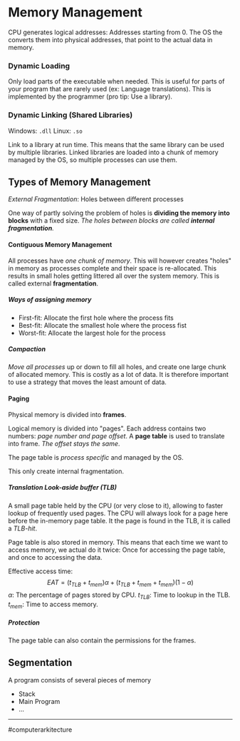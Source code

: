 # Memory Management

CPU generates logical addresses: Addresses starting from $0$. The OS the converts them into physical addresses, that point to the actual data in memory.

### Dynamic Loading
Only load parts of the executable when needed. This is useful for parts of your program that are rarely used (ex: Language translations). This is implemented by the programmer (pro tip: Use a library).

### Dynamic Linking (Shared Libraries)
Windows: `.dll`
Linux: `.so`

Link to a library at run time. This means that the same library can be used by multiple libraries. Linked libraries are loaded into a chunk of memory managed by the OS, so multiple processes can use them.

## Types of Memory Management
*External Fragmentation*: Holes between different processes

One way of partly solving the problem of holes is **dividing the memory into blocks** with a fixed size. *The holes between blocks are called **internal fragmentation**.*

#### Contiguous Memory Management
All processes have *one chunk of memory*. This will however creates "holes" in memory as processes complete and their space is re-allocated. This results in small holes getting littered all over the system memory. This is called external **fragmentation**.
##### Ways of assigning memory
- First-fit: Allocate the first hole where the process fits
- Best-fit: Allocate the smallest hole where the process fist
- Worst-fit: Allocate the largest hole for the process

##### Compaction
*Move all processes* up or down to fill all holes, and create one large chunk of allocated memory. This is costly as a lot of data. It is therefore important to use a strategy that moves the least amount of data.

#### Paging
Physical memory is divided into **frames**.

Logical memory is divided into "pages". Each address contains two numbers: *page number and page offset*. A **page table** is used to translate into frame. *The offset stays the same*.

The page table is *process specific* and managed by the OS.

This only create internal fragmentation.

##### Translation Look-aside buffer (TLB)
A small page table held by the CPU (or very close to it), allowing to faster lookup of frequently used pages. The CPU will always look for a page here before the in-memory page table. It the page is found in the TLB, it is called a *TLB-hit*.

Page table is also stored in memory. This means that each time we want to access memory, we actual do it twice: Once for accessing the page table, and once to accessing the data.

Effective access time:
$$EAT = (t_{TLB} + t_{mem}) \alpha + (t_{TLB} + t_{mem} + t_{mem})(1- \alpha )$$
$\alpha$: The percentage of pages stored by CPU.
$t_{TLB}$: Time to lookup in the TLB.
$t_{mem}$: Time to access memory.

##### Protection
The page table can also contain the permissions for the frames.


## Segmentation

A program consists of several pieces of memory
- Stack
- Main Program
- ...



---
#computerarkitecture